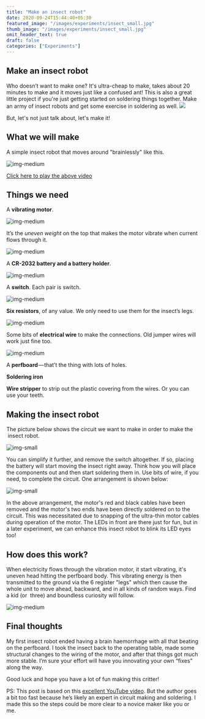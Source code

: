 ```yaml
---
title: "Make an insect robot"
date: 2020-09-24T15:44:40+05:30
featured_image: "/images/experiments/insect_small.jpg"
thumb_image: "/images/experiments/insect_small.jpg"
omit_header_text: true
draft: false
categories: ["Experiments"]
---
```


## Make an insect robot

Who doesn’t want to make one? It's ultra-cheap to make, takes about 20 minutes to make and it moves just like a confused ant! This is also a great little project if you're just getting started on soldering things together. Make an army of insect robots and get some exercise in soldering as well. 
![](https://cdn-images-1.medium.com/max/800/1*dvxlw12dSI8RZv1bKye_Sg.jpeg) 

But, let's not just talk about, let's make it! 

## What we will make

A simple insect robot that moves around "brainlessly" like this. 

![img-medium](http://img.youtube.com/vi/Zv6DuUB9Shw/0.jpg)

[Click here to play the above video](https://youtu.be/Zv6DuUB9Shw)

## Things we need

A **vibrating motor**. 

![img-medium](https://cdn-images-1.medium.com/max/800/1*m3JzSxmbhvnWkhJEFPrq-A.jpeg) 

It’s the _uneven weight_ on the top that makes the motor vibrate when current flows through it. 

![img-medium](https://cdn-images-1.medium.com/max/800/1*67IGQNv7C5u-FxainfLxog.jpeg)

A **CR-2032 battery and a battery holder**. 

![img-medium](https://cdn-images-1.medium.com/max/800/1*itZiN4tl27gyHCpchVFw0g.jpeg)

A **switch**. Each pair is switch. 

![img-medium](https://cdn-images-1.medium.com/max/800/1*mpV2eCXqDspCtsfQFxmlxQ.jpeg)

**Six resistors**, of any value. We only need to use them for the insect’s legs.

![img-medium](https://cdn-images-1.medium.com/max/800/1*vKQLw9ChM2DGcLh3cdo_Nw.jpeg)

Some bits of **electrical wire** to make the connections. Old jumper wires will work just fine too. 

![img-medium](https://cdn-images-1.medium.com/max/800/1*f6MlWRjdli_r2-oxhnOITg.jpeg)

A **perfboard** — that’t the thing with lots of holes.

**Soldering iron**

**Wire stripper** to strip out the plastic covering from the wires. Or you can use your teeth. 

## Making the insect robot

The picture below shows the circuit we want to make in order to make the  insect robot.

![img-small](https://cdn-images-1.medium.com/max/800/1*f75zOAf92Y0cXP72ob8png.png) 

You can simplify it further, and remove the switch altogether. If so, placing the battery will start moving the insect right away. Think how you will place the components out and then start soldering them in. Use bits of wire, if you need, to complete the circuit. One arrangement is shown below: 

![img-small](/images/experiments/IMG_0188.jpg) 

In the above arrangement, the motor's red and black cables have been removed and the motor's two ends have been directly soldered on to the circuit. This was necessitated due to snapping of the ultra-thin motor cables during operation of the motor. The LEDs in front are there just for fun, but in a later experiment, we can enhance this insect robot to blink its LED eyes too! 

## How does this work?

When electricity flows through the vibration motor, it start vibrating, it's uneven head hitting the perfboard body. This vibrating energy is then transmitted to the ground via the 6 register "legs" which then cause the whole unit to move ahead, backward, and in all kinds of random ways. Find a kid (or  three) and boundless curiosity will follow. 

![img-medium](https://cdn-images-1.medium.com/max/800/1*qC_H3xjgmJOfZMq1uzwzRg.jpeg)

## Final thoughts

My first insect robot ended having a brain haemorrhage with all that beating on the perfboard. I took the insect back to the operating table, made some structural changes to the wiring of the motor, and after that things got much more stable. I’m sure your effort will have you innovating your own “fixes” along the way.

Good luck and hope you have a lot of fun making this critter!

PS: This post is based on this [excellent YouTube video](https://www.youtube.com/watch?v=jki7g5zXwjg). But the author goes a bit too fast because he’s likely an expert in circuit making and soldering. I made this so the steps could be more clear to a novice maker like you or me.